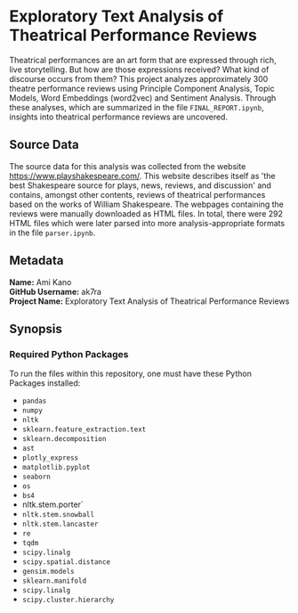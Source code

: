 # Exploratory Text Analysis of Theatrical Performance Reviews

Theatrical performances are an art form that are expressed through rich, live storytelling. But how are those expressions received? What kind of discourse occurs from them? This project analyzes approximately 300 theatre performance reviews using Principle Component Analysis, Topic Models, Word Embeddings (word2vec) and Sentiment Analysis. Through these analyses, which are summarized in the file `FINAL_REPORT.ipynb`, insights into theatrical performance reviews are uncovered.

## Source Data

The source data for this analysis was collected from the website https://www.playshakespeare.com/. This website describes itself as 'the best Shakespeare source for plays, news, reviews, and discussion' and contains, amongst other contents, reviews of theatrical performances based on the works of William Shakespeare. The webpages containing the reviews were manually downloaded as HTML files. In total, there were 292 HTML files which were later parsed into more analysis-appropriate formats in the file `parser.ipynb`. 

## Metadata
**Name:** Ami Kano <br />
**GitHub Username:** ak7ra <br />
**Project Name:** Exploratory Text Analysis of Theatrical Performance Reviews

## Synopsis

### Required Python Packages

To run the files within this repository, one must have these Python Packages installed:

* `pandas`
* `numpy`
* `nltk`
* `sklearn.feature_extraction.text`
* `sklearn.decomposition`
* `ast`
* `plotly_express`
* `matplotlib.pyplot`
* `seaborn`
* `os`
* `bs4`
* nltk.stem.porter`
* `nltk.stem.snowball`
* `nltk.stem.lancaster`
* `re`
* `tqdm`
* `scipy.linalg`
* `scipy.spatial.distance`
* `gensim.models`
* `sklearn.manifold`
* `scipy.linalg`
* `scipy.cluster.hierarchy`
